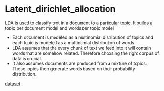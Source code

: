 # Latent_dirichlet_allocation
LDA is used to classify text in a document to a particular topic. It builds a topic per document model and words per topic model

* Each document is modeled as a multinomial distribution of topics and each topic is modeled as a multinomial distribution of words.
* LDA assumes that the every chunk of text we feed into it will contain words that are somehow related. Therefore choosing the right corpus of data is crucial. 
* It also assumes documents are produced from a mixture of topics. Those topics then generate words based on their probability distribution. 


 <a href = "https://github.com/franciscadias/data/blob/master/abcnews-date-text.csv"> dataset </a>

